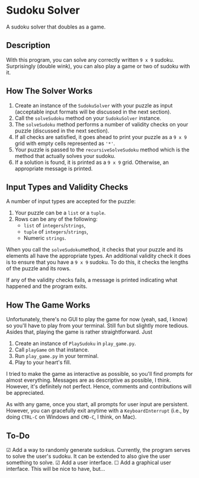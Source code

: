 # Sudoku Solver
A sudoku solver that doubles as a game.
## Description
With this program, you can solve any correctly written `9 x 9` sudoku. Surprisingly (double wink), you can also play a game or two of sudoku with it.
## How The Solver Works
1. Create an instance of the `SudokuSolver` with your puzzle as input (acceptable input formats will be discussed in the next section).
2. Call the `solveSudoku` method on your `SudokuSolver` instance.
3. The `solveSudoku` method performs a number of validity checks on your puzzle (discussed in the next section).
4. If all checks are satisfied, it goes ahead to print your puzzle as a `9 x 9` grid with empty cells represented as `'*'`.
5. Your puzzle is passed to the `recursiveSolveSudoku` method which is the method that actually solves your sudoku.
6. If a solution is found, it is printed as a `9 x 9` grid. Otherwise, an appropriate message is printed.
## Input Types and Validity Checks
A number of input types are accepted for the puzzle:
1. Your puzzle can be a `list` or a `tuple`.
2. Rows can be any of the following:
    * `list` of `integers`/`strings`,
    * `tuple` of `integers`/`strings`,
    * Numeric `strings`.

When you call the `solveSudoku`method, it checks that your puzzle and its elements all have the appropriate types.
An additional validity check it does is to ensure that you have a `9 x 9` sudoku. To do this, it checks the lengths of the puzzle and its rows.

If any of the validity checks fails, a message is printed indicating what happened and the program exits.
## How The Game Works
Unfortunately, there's no GUI to play the game for now (yeah, sad, I know) so you'll have to play from your terminal. Still fun but slightly more tedious. Asides that, playing the game is rather straightforward. Just 
1. Create an instance of `PlaySudoku` in `play_game.py`.
2. Call `playGame` on that instance.
3. Run `play_game.py` in your terminal.
4. Play to your heart's fill.

I tried to make the game as interactive as possible, so you'll find prompts for almost everything. Messages are as descriptive as possible, I think. However, it's definitely not perfect. Hence, comments and contributions will be appreciated.

As with any game, once you start, all prompts for user input are persistent. However, you can gracefully exit anytime with a `KeyboardInterrupt` (i.e., by doing `CTRL-C` on Windows and `CMD-C`, I think, on Mac).
## To-Do
&#9745; Add a way to randomly generate sudokus. Currently, the program serves to solve the user's sudoku. It can be extended to also give the user something to solve.
&#9745; Add a user interface. 
&#9744; Add a graphical user interface. This will be nice to have, but...